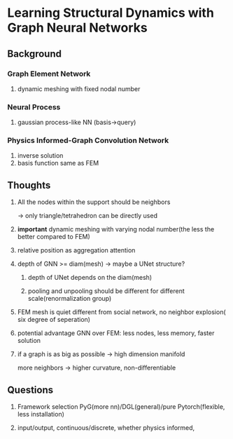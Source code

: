 # Learning Structural Dynamics with Graph Neural Networks

## Background

### Graph Element Network

1. dynamic meshing with fixed nodal number

### Neural Process

1. gaussian process-like NN (basis->query)

### Physics Informed-Graph  Convolution Network

1. inverse solution
2. basis function same as FEM



## Thoughts

1. All the nodes within the support should be neighbors

   -> only triangle/tetrahedron can be directly used

   

2. **important** dynamic meshing with varying nodal number(the less the better compared to FEM)

   

3. relative position as aggregation attention

   

4. depth of GNN >= diam(mesh) -> maybe a UNet structure?

   1. depth of UNet depends on the diam(mesh)

   2. pooling and unpooling should  be different for different scale(renormalization group)

      

5. FEM mesh is quiet different from social network, no neighbor explosion( six  degree of seperation)

   

6. potential  advantage  GNN over FEM: less nodes, less memory, faster solution

   

7. if a graph is as big as possible -> high dimension manifold

   more neighbors -> higher curvature, non-differentiable

   

   

## Questions

1. Framework selection PyG(more nn)/DGL(general)/pure Pytorch(flexible, less installation)

   

1. input/output, continuous/discrete, whether physics informed, 